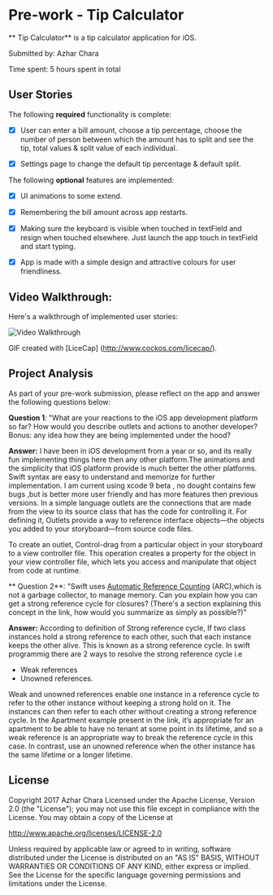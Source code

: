 ﻿# Pre-work - Tip Calculator


**
Tip Calculator** is a tip calculator application for iOS. 



Submitted by: Azhar Chara 



Time spent: 5 hours spent in total 



## User Stories 



The following **required** functionality is complete: 



* [x] User can enter a bill amount, choose a tip percentage, choose the number of person between which the amount has to split and see the tip, total values & split value of each individual. 

* [x] Settings page to change the default tip percentage & default split. 



The following **optional** features are implemented: 


* [x] UI animations to some extend.

* [x] Remembering the bill amount across app restarts.

* [x] Making sure the keyboard is visible when touched in textField and resign when touched elsewhere. Just launch the app touch in textField and start typing. 

* [x] App is made with a simple design and attractive colours for user friendliness.



## Video Walkthrough: 

Here's a walkthrough of implemented user stories:




<img src='http://imgur.com/a/kIPCk' title='Video Walkthrough' width='' alt='Video Walkthrough' /> 



GIF created with [LiceCap]
(http://www.cockos.com/licecap/). 



## Project Analysis 



As part of your pre-work submission, please reflect on the app and answer the following questions below: 



**Question 1**: "What are your reactions to the iOS app development platform so far? How would you describe outlets and actions to another developer?Bonus: any idea how they are being implemented under the hood?

**Answer:** I have been in iOS development from a year or so, and its really fun implementing things here then any other platform.The animations and the simplicity that iOS platform provide is much better the other platforms.
Swift syntax are easy to understand and memorize for further implementation. I am current using xcode 9 beta , no dought contains few bugs ,but is better more user friendly and has more features then previous versions.
In a simple language outlets are the connections that are made from the view to its source class that has the code for controlling it. For defining it, Outlets provide a way to reference interface objects—the objects you added to your storyboard—from source code files.

To create an outlet, Control-drag from a particular object in your storyboard to a view controller file. This operation creates a property for the object in your view controller file,
which lets you access and manipulate that object from code at runtime.


**
Question 2**: "Swift uses [Automatic Reference Counting](https://developer.apple.com/library/content/documentation/Swift/Conceptual/Swift_Programming_Language/AutomaticReferenceCounting.html#//apple_ref/doc/uid/TP40014097-CH20-ID49) (ARC),which is not a garbage collector, to manage memory. Can you explain how you can get a strong reference cycle for closures? (There's a section explaining this concept in the link, how would you summarize as simply as possible?)" 

**Answer:** According to definition of Strong reference cycle, If two class instances hold a strong reference to each other, such that each instance keeps the other alive. This is known as a strong reference cycle. In swift programmig
			there are 2 ways to resolve the strong reference cycle i.e

* Weak references
* Unowned references.

Weak and unowned references enable one instance in a reference cycle to refer to the other instance without keeping a strong hold on it. The instances can then refer to each other without creating a strong reference cycle.
			In the Apartment example present in the link, it’s appropriate for an apartment to be able to have no tenant at some point in its lifetime, and so a weak reference is an appropriate way to break the reference cycle in this case.
			In contrast, use an unowned reference when the other instance has the same lifetime or a longer lifetime.




## License 

Copyright 2017 Azhar Chara Licensed under the Apache License, Version 2.0 (the "License"); you may not use this file except in compliance with the License. 
You may obtain a copy of the License at 

http://www.apache.org/licenses/LICENSE-2.0 

Unless required by applicable law or agreed to in writing, 
software distributed under the License is distributed on an "AS IS" BASIS, WITHOUT WARRANTIES OR CONDITIONS OF ANY KIND, either express or implied. 
See the License for the specific language governing permissions and limitations under the License.
